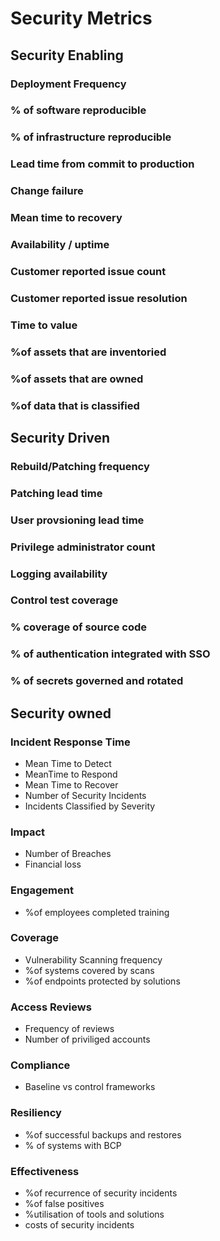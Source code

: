 # Security Metrics
## Security Enabling
### Deployment Frequency
### % of software reproducible
### % of infrastructure reproducible
### Lead time from commit to production
### Change failure
### Mean time to recovery
### Availability / uptime
### Customer reported issue count
### Customer reported issue resolution
### Time to value
### %of assets that are inventoried
### %of assets that are owned
### %of data that is classified
## Security Driven
### Rebuild/Patching frequency
### Patching lead time
### User provsioning lead time
### Privilege administrator count
### Logging availability
### Control test coverage
### % coverage of source code
### % of authentication integrated with SSO
### % of secrets governed and rotated
## Security owned
### Incident Response Time
- Mean Time to Detect
- MeanTime to Respond
- Mean Time to Recover
- Number of Security Incidents
- Incidents Classified by Severity
### Impact
- Number of Breaches
- Financial loss
### Engagement
- %of employees completed training
### Coverage
- Vulnerability Scanning frequency
- %of systems covered by scans
- %of endpoints protected by solutions
### Access Reviews
- Frequency of reviews
- Number of priviliged accounts
### Compliance
- Baseline vs control frameworks
### Resiliency
- %of successful backups and restores
- % of systems with BCP
### Effectiveness
- %of recurrence of security incidents
- %of false positives
- %utilisation of tools and solutions
- costs of security incidents